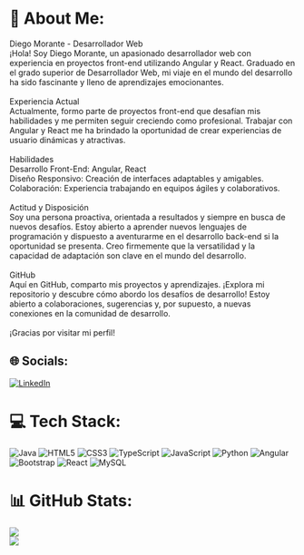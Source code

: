 # 💫 About Me:
Diego Morante - Desarrollador Web<br>¡Hola! Soy Diego Morante, un apasionado desarrollador web con experiencia en proyectos front-end utilizando Angular y React. Graduado en el grado superior de Desarrollador Web, mi viaje en el mundo del desarrollo ha sido fascinante y lleno de aprendizajes emocionantes.<br><br>Experiencia Actual<br>Actualmente, formo parte de proyectos front-end que desafían mis habilidades y me permiten seguir creciendo como profesional. Trabajar con Angular y React me ha brindado la oportunidad de crear experiencias de usuario dinámicas y atractivas.<br><br>Habilidades<br>Desarrollo Front-End: Angular, React<br>Diseño Responsivo: Creación de interfaces adaptables y amigables.<br>Colaboración: Experiencia trabajando en equipos ágiles y colaborativos.<br><br>Actitud y Disposición<br>Soy una persona proactiva, orientada a resultados y siempre en busca de nuevos desafíos. Estoy abierto a aprender nuevos lenguajes de programación y dispuesto a aventurarme en el desarrollo back-end si la oportunidad se presenta. Creo firmemente que la versatilidad y la capacidad de adaptación son clave en el mundo del desarrollo.<br><br>GitHub<br>Aquí en GitHub, comparto mis proyectos y aprendizajes. ¡Explora mi repositorio y descubre cómo abordo los desafíos de desarrollo! Estoy abierto a colaboraciones, sugerencias y, por supuesto, a nuevas conexiones en la comunidad de desarrollo.<br><br>¡Gracias por visitar mi perfil!


## 🌐 Socials:
[![LinkedIn](https://img.shields.io/badge/LinkedIn-%230077B5.svg?logo=linkedin&logoColor=white)](https://www.linkedin.com/in/diegomorante/) 

# 💻 Tech Stack:
![Java](https://img.shields.io/badge/java-%23ED8B00.svg?style=for-the-badge&logo=openjdk&logoColor=white) ![HTML5](https://img.shields.io/badge/html5-%23E34F26.svg?style=for-the-badge&logo=html5&logoColor=white) ![CSS3](https://img.shields.io/badge/css3-%231572B6.svg?style=for-the-badge&logo=css3&logoColor=white) ![TypeScript](https://img.shields.io/badge/typescript-%23007ACC.svg?style=for-the-badge&logo=typescript&logoColor=white) ![JavaScript](https://img.shields.io/badge/javascript-%23323330.svg?style=for-the-badge&logo=javascript&logoColor=%23F7DF1E) ![Python](https://img.shields.io/badge/python-3670A0?style=for-the-badge&logo=python&logoColor=ffdd54) ![Angular](https://img.shields.io/badge/angular-%23DD0031.svg?style=for-the-badge&logo=angular&logoColor=white) ![Bootstrap](https://img.shields.io/badge/bootstrap-%238511FA.svg?style=for-the-badge&logo=bootstrap&logoColor=white) ![React](https://img.shields.io/badge/react-%2320232a.svg?style=for-the-badge&logo=react&logoColor=%2361DAFB) ![MySQL](https://img.shields.io/badge/mysql-%2300000f.svg?style=for-the-badge&logo=mysql&logoColor=white)
# 📊 GitHub Stats:
![](https://github-readme-streak-stats.herokuapp.com/?user=Diego-Morante&theme=dark&hide_border=false)<br/>
![](https://github-readme-stats.vercel.app/api/top-langs/?username=Diego-Morante&theme=dark&hide_border=false&include_all_commits=false&count_private=false&layout=compact)

<!-- Proudly created with GPRM ( https://gprm.itsvg.in ) -->

